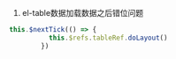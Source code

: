 1. el-table数据加载数据之后错位问题

```js
this.$nextTick(() => {
          this.$refs.tableRef.doLayout()
        })
```

